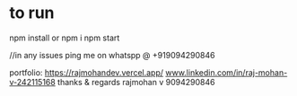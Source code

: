# to run

npm install or npm i
npm start




//in any issues  ping me  on whatspp @ +919094290846

portfolio:
https://rajmohandev.vercel.app/
www.linkedin.com/in/raj-mohan-v-242115168
thanks & regards
rajmohan v
9094290846
 